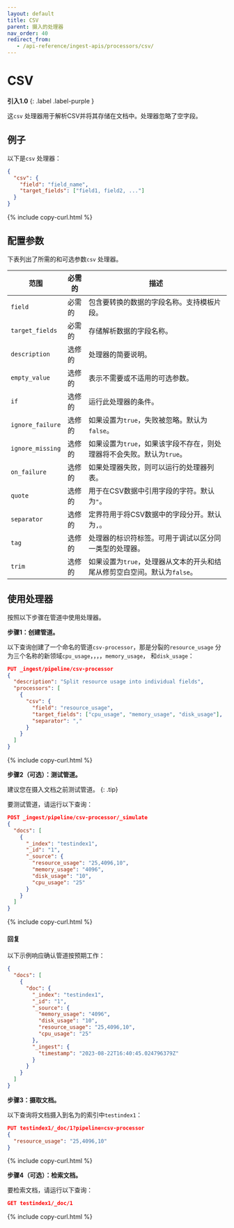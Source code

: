 ```yaml
---
layout: default
title: CSV
parent: 摄入的处理器
nav_order: 40
redirect_from:
   - /api-reference/ingest-apis/processors/csv/
---
```


# CSV
**引入1.0**
{: .label .label-purple }

这`csv` 处理器用于解析CSV并将其存储在文档中。处理器忽略了空字段。

## 例子
以下是`csv` 处理器：

```json
{
  "csv": {
    "field": "field_name",
    "target_fields": ["field1, field2, ..."]
  }
}
```
{% include copy-curl.html %}

## 配置参数

下表列出了所需的和可选参数`csv` 处理器。

范围| 必需的| 描述|
|-----------|-----------|-----------|
`field`  | 必需的| 包含要转换的数据的字段名称。支持模板片段。|
`target_fields`  | 必需的| 存储解析数据的字段名称。|
`description`  | 选修的| 处理器的简要说明。|
`empty_value`  | 选修的| 表示不需要或不适用的可选参数。|
`if` | 选修的| 运行此处理器的条件。|
`ignore_failure` | 选修的| 如果设置为`true`，失败被忽略。默认为`false`。|
`ignore_missing`  | 选修的| 如果设置为`true`，如果该字段不存在，则处理器将不会失败。默认为`true`。| 
`on_failure` | 选修的| 如果处理器失败，则可以运行的处理器列表。|
`quote`  | 选修的| 用于在CSV数据中引用字段的字符。默认为`"`。|
`separator`  | 选修的| 定界符用于将CSV数据中的字段分开。默认为`,`。|
`tag` | 选修的| 处理器的标识符标签。可用于调试以区分同一类型的处理器。|
`trim`  | 选修的| 如果设置为`true`，处理器从文本的开头和结尾从修剪空白空间。默认为`false`。|

## 使用处理器

按照以下步骤在管道中使用处理器。

**步骤1：创建管道。**

以下查询创建了一个命名的管道`csv-processor`，那是分裂的`resource_usage` 分为三个名称的新领域`cpu_usage`，，，，`memory_usage`， 和`disk_usage`：

```json
PUT _ingest/pipeline/csv-processor
{
  "description": "Split resource usage into individual fields",
  "processors": [
    {
      "csv": {
        "field": "resource_usage",
        "target_fields": ["cpu_usage", "memory_usage", "disk_usage"],
        "separator": ","
      }
    }
  ]
}
```
{% include copy-curl.html %}

**步骤2（可选）：测试管道。**

建议您在摄入文档之前测试管道。
{: .tip}

要测试管道，请运行以下查询：

```json
POST _ingest/pipeline/csv-processor/_simulate
{
  "docs": [
    {
      "_index": "testindex1",
      "_id": "1",
      "_source": {
        "resource_usage": "25,4096,10",
        "memory_usage": "4096",
        "disk_usage": "10",
        "cpu_usage": "25"
      }
    }
  ]
}
```
{% include copy-curl.html %}

#### 回复

以下示例响应确认管道按预期工作：

```json
{
  "docs": [
    {
      "doc": {
        "_index": "testindex1",
        "_id": "1",
        "_source": {
          "memory_usage": "4096",
          "disk_usage": "10",
          "resource_usage": "25,4096,10",
          "cpu_usage": "25"
        },
        "_ingest": {
          "timestamp": "2023-08-22T16:40:45.024796379Z"
        }
      }
    }
  ]
}
```

**步骤3：摄取文档。**

以下查询将文档摄入到名为的索引中`testindex1`：

```json
PUT testindex1/_doc/1?pipeline=csv-processor
{
  "resource_usage": "25,4096,10"
}
```
{% include copy-curl.html %}

**步骤4（可选）：检索文档。**

要检索文档，请运行以下查询：

```json
GET testindex1/_doc/1
```
{% include copy-curl.html %}


